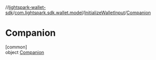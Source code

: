 //[lightspark-wallet-sdk](../../../../index.md)/[com.lightspark.sdk.wallet.model](../../index.md)/[InitializeWalletInput](../index.md)/[Companion](index.md)

# Companion

[common]\
object [Companion](index.md)
